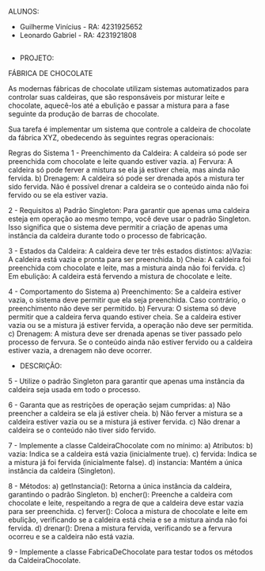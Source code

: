 ALUNOS:
- Guilherme Vinícius - RA: 4231925652
- Leonardo Gabriel - RA: 4231921808
##

- PROJETO:

 FÁBRICA DE CHOCOLATE

As modernas fábricas de chocolate utilizam sistemas automatizados para controlar suas caldeiras, que são responsáveis por misturar leite e chocolate, aquecê-los até a ebulição e passar a mistura para a fase seguinte da produção de barras de chocolate.

Sua tarefa é implementar um sistema que controle a caldeira de chocolate da fábrica XYZ, obedecendo às seguintes regras operacionais:

Regras do Sistema 1 - Preenchimento da Caldeira: A caldeira só pode ser preenchida com chocolate e leite quando estiver vazia. a) Fervura: A caldeira só pode ferver a mistura se ela já estiver cheia, mas ainda não fervida. b) Drenagem: A caldeira só pode ser drenada após a mistura ter sido fervida. Não é possível drenar a caldeira se o conteúdo ainda não foi fervido ou se ela estiver vazia.

2 - Requisitos
	a) Padrão Singleton: Para garantir que apenas uma caldeira esteja em operação ao mesmo tempo, você deve usar o padrão Singleton. Isso significa que o sistema deve permitir a criação de apenas uma instância da caldeira durante todo o processo de fabricação.

3 - Estados da Caldeira: A caldeira deve ter três estados distintos:
	a)Vazia: A caldeira está vazia e pronta para ser preenchida.
	b) Cheia: A caldeira foi preenchida com chocolate e leite, mas a mistura ainda não foi fervida.
	c) Em ebulição: A caldeira está fervendo a mistura de chocolate e leite.

4 - Comportamento do Sistema
	a) Preenchimento: Se a caldeira estiver vazia, o sistema deve permitir que ela seja preenchida. Caso contrário, o preenchimento não deve ser permitido.
	b) Fervura: O sistema só deve permitir que a caldeira ferva quando estiver cheia. Se a caldeira estiver vazia ou se a mistura já estiver fervida, a operação não deve ser permitida.
	c) Drenagem: A mistura deve ser drenada apenas se tiver passado pelo processo de fervura. Se o conteúdo ainda não estiver fervido ou a caldeira estiver vazia, a drenagem não deve ocorrer.



- DESCRIÇÃO:


5 - Utilize o padrão Singleton para garantir que apenas uma instância da caldeira seja usada em todo o processo.

6 - Garanta que as restrições de operação sejam cumpridas:
	a) Não preencher a caldeira se ela já estiver cheia.
	b) Não ferver a mistura se a caldeira estiver vazia ou se a mistura já estiver fervida.
	c) Não drenar a caldeira se o conteúdo não tiver sido fervido.

7 - Implemente a classe CaldeiraChocolate com no mínimo:
	a) Atributos:
	b) vazia: Indica se a caldeira está vazia (inicialmente true).
	c) fervida: Indica se a mistura já foi fervida (inicialmente false).
	d) instancia: Mantém a única instância da caldeira (Singleton).

8 - Métodos:
	a) getInstancia(): Retorna a única instância da caldeira, garantindo o padrão Singleton.
	b) encher(): Preenche a caldeira com chocolate e leite, respeitando a regra de que a caldeira deve estar vazia para ser preenchida.
	c) ferver(): Coloca a mistura de chocolate e leite em ebulição, verificando se a caldeira está cheia e se a mistura ainda não foi fervida.
	d) drenar(): Drena a mistura fervida, verificando se a fervura ocorreu e se a caldeira não está vazia.

9 - Implemente a classe FabricaDeChocolate para testar todos os métodos da CaldeiraChocolate.
